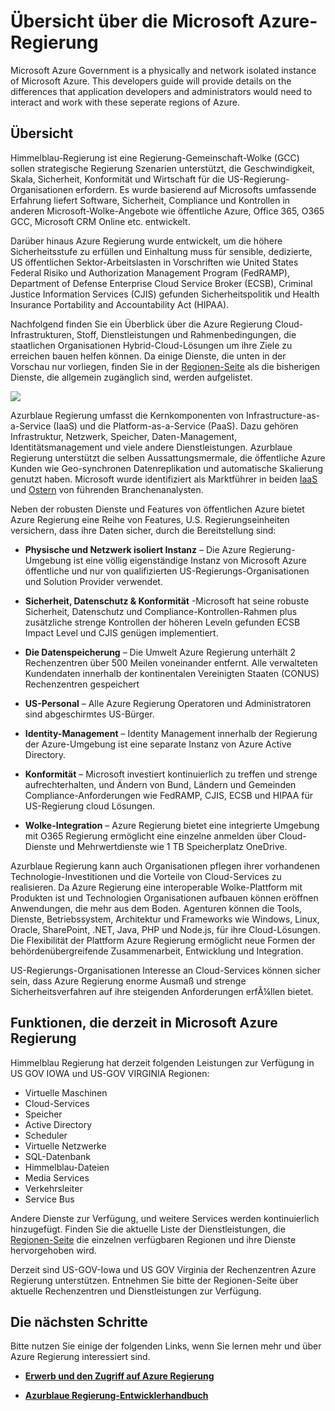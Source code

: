 <properties 
   pageTitle="Azure Government Overview" 
   description="This article provides an overview of the Azure Government Cloud capabilities and the trustworthy design and security used to support compliance applicable to federal, state, and local government organizations and their partners. " 
   services="Azure-Government" 
   documentationCenter="" 
   authors="joharve2" 
   manager="chrisnie" 
   editor=""/>

<tags
   ms.service="multiple"
   ms.devlang="na"
   ms.topic="article"
   ms.tgt_pltfrm="na"
   ms.workload="azure-government" 
   ms.date="03/13/2015"
   ms.author="john.harvey@microsoft.com"/>

#  Übersicht über die Microsoft Azure-Regierung 

<p> Microsoft Azure Government is a physically and network isolated instance of Microsoft Azure.  This developers guide will provide details on the differences that application developers and administrators would need to interact and work with these seperate regions of Azure.


## <a name="Overview"></a>Übersicht

Himmelblau-Regierung ist eine Regierung-Gemeinschaft-Wolke (GCC) sollen strategische Regierung Szenarien unterstützt, die Geschwindigkeit, Skala, Sicherheit, Konformität und Wirtschaft für die US-Regierung-Organisationen erfordern.   Es wurde basierend auf Microsofts umfassende Erfahrung liefert Software, Sicherheit, Compliance und Kontrollen in anderen Microsoft-Wolke-Angebote wie öffentliche Azure, Office 365, O365 GCC, Microsoft CRM Online etc. entwickelt. 

Darüber hinaus Azure Regierung wurde entwickelt, um die höhere Sicherheitsstufe zu erfüllen und Einhaltung muss für sensible, dedizierte, US öffentlichen Sektor-Arbeitslasten in Vorschriften wie United States Federal Risiko und Authorization Management Program (FedRAMP), Department of Defense Enterprise Cloud Service Broker (ECSB), Criminal Justice Information Services (CJIS) gefunden Sicherheitspolitik und Health Insurance Portability and Accountability Act (HIPAA).     

Nachfolgend finden Sie ein Überblick über die Azure Regierung Cloud-Infrastrukturen, Stoff, Dienstleistungen und Rahmenbedingungen, die staatlichen Organisationen Hybrid-Cloud-Lösungen um ihre Ziele zu erreichen bauen helfen können.  Da einige Dienste, die unten in der Vorschau nur vorliegen, finden Sie in der [Regionen-Seite](http://azure.microsoft.com/regions/#services) als die bisherigen Dienste, die allgemein zugänglich sind, werden aufgelistet.

![][2]

Azurblaue Regierung umfasst die Kernkomponenten von Infrastructure-as-a-Service (IaaS) und die Platform-as-a-Service (PaaS).  Dazu gehören Infrastruktur, Netzwerk, Speicher, Daten-Management, Identitätsmanagement und viele andere Dienstleistungen.  Azurblaue Regierung unterstützt die selben Aussattungsmermale, die öffentliche Azure Kunden wie Geo-synchronen Datenreplikation und automatische Skalierung genutzt haben. Microsoft wurde identifiziert als Marktführer in beiden <a href="https://www.gartner.com/doc/2575715/magic-quadrant-cloud-infrastructure-service" target="_new">IaaS</a> und <a href="https://www.gartner.com/doc/2645317/magic-quadrant-enterprise-application-platform" target="_new">Ostern<a/> von führenden Branchenanalysten.

Neben der robusten Dienste und Features von öffentlichen Azure bietet Azure Regierung eine Reihe von Features, U.S. Regierungseinheiten versichern, dass ihre Daten sicher, durch die Bereitstellung sind:

- **Physische und Netzwerk isoliert Instanz** – Die Azure Regierung-Umgebung ist eine völlig eigenständige Instanz von Microsoft Azure öffentliche und nur von qualifizierten US-Regierungs-Organisationen und Solution Provider verwendet.

- **Sicherheit, Datenschutz & Konformität** -Microsoft hat seine robuste Sicherheit, Datenschutz und Compliance-Kontrollen-Rahmen plus zusätzliche strenge Kontrollen der höheren Leveln gefunden ECSB Impact Level und CJIS genügen implementiert. 

- **Die Datenspeicherung** – Die Umwelt Azure Regierung unterhält 2 Rechenzentren über 500 Meilen voneinander entfernt. Alle verwalteten Kundendaten innerhalb der kontinentalen Vereinigten Staaten (CONUS) Rechenzentren gespeichert

- **US-Personal** – Alle Azure Regierung Operatoren und Administratoren sind abgeschirmtes US-Bürger.

- **Identity-Management** – Identity Management innerhalb der Regierung der Azure-Umgebung ist eine separate Instanz von Azure Active Directory.

- **Konformität** – Microsoft investiert kontinuierlich zu treffen und strenge aufrechterhalten, und Ändern von Bund, Ländern und Gemeinden Compliance-Anforderungen wie FedRAMP, CJIS, ECSB und HIPAA für US-Regierung cloud Lösungen. 

- **Wolke-Integration** – Azure Regierung bietet eine integrierte Umgebung mit O365 Regierung ermöglicht eine einzelne anmelden über Cloud-Dienste und Mehrwertdienste wie 1 TB Speicherplatz OneDrive.

Azurblaue Regierung kann auch Organisationen pflegen ihrer vorhandenen Technologie-Investitionen und die Vorteile von Cloud-Services zu realisieren.  Da Azure Regierung eine interoperable Wolke-Plattform mit Produkten ist und Technologien Organisationen aufbauen können eröffnen Anwendungen, die mehr aus dem Boden.  Agenturen können die Tools, Dienste, Betriebssystem, Architektur und Frameworks wie Windows, Linux, Oracle, SharePoint, .NET, Java, PHP und Node.js, für ihre Cloud-Lösungen. Die Flexibilität der Plattform Azure Regierung ermöglicht neue Formen der behördenübergreifende Zusammenarbeit, Entwicklung und Integration.  

US-Regierungs-Organisationen Interesse an Cloud-Services können sicher sein, dass Azure Regierung enorme Ausmaß und strenge Sicherheitsverfahren auf ihre steigenden Anforderungen erfÃ¼llen bietet. 







## <a name="Features"></a> Funktionen, die derzeit in Microsoft Azure Regierung
Himmelblau Regierung hat derzeit folgenden Leistungen zur Verfügung in US GOV IOWA und US-GOV VIRGINIA Regionen:

- Virtuelle Maschinen
- Cloud-Services
- Speicher
- Active Directory
- Scheduler
- Virtuelle Netzwerke
- SQL-Datenbank
- Himmelblau-Dateien
- Media Services
- Verkehrsleiter
- Service Bus

Andere Dienste zur Verfügung, und weitere Services werden kontinuierlich hinzugefügt.  Finden Sie die aktuelle Liste der Dienstleistungen, die [Regionen-Seite](http://azure.microsoft.com/regions/#services) die einzelnen verfügbaren Regionen und ihre Dienste hervorgehoben wird.  

Derzeit sind US-GOV-Iowa und US GOV Virginia der Rechenzentren Azure Regierung unterstützen.  Entnehmen Sie bitte der Regionen-Seite über aktuelle Rechenzentren und Dienstleistungen zur Verfügung.

<!--Every topic should have next steps and links to the next logical set of content to keep the customer engaged -->

## <a name="next"></a>Die nächsten Schritte

Bitte nutzen Sie einige der folgenden Links, wenn Sie lernen mehr und über Azure Regierung interessiert sind.

- **<A href="http://azure.com/gov">Erwerb und den Zugriff auf Azure Regierung</a>**

- **<A href="/azure-government-developer-guide">Azurblaue Regierung-Entwicklerhandbuch</a>**

<!--- **<A href="/azure-government-service-description">Azure Government Service Descriptions</a>**-->




<!-- Images. -->

[1]: ./media/azure-government-developer-guide/publisherguide.png
[2]: ./media/azure-government-overview/azure-gov-overview.jpg

<!--Link references-->
[Link 1 to another azure.microsoft.com documentation topic]: virtual-machines/virtual-machines-windows-tutorial.md
[Link 2 to another azure.microsoft.com documentation topic]: app-service-web/web-sites-custom-domain-name.md
[Link 3 to another azure.microsoft.com documentation topic]: storage-whatis-account.md

